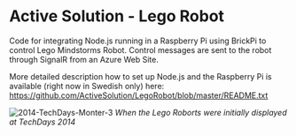 # Active Solution - Lego Robot

Code for integrating Node.js running in a Raspberry Pi using BrickPi to control Lego Mindstorms Robot. Control messages are sent to the robot through SignalR  from an Azure Web Site.

More detailed description how to set up Node.js and the Raspberry Pi is available (right now in Swedish only) here: https://github.com/ActiveSolution/LegoRobot/blob/master/README.txt 

![2014-TechDays-Monter-3](https://user-images.githubusercontent.com/1662918/158613648-12f316b3-011b-4973-a4b2-23a18787c63a.png)
_When the Lego Roborts were initially displayed at TechDays 2014_
